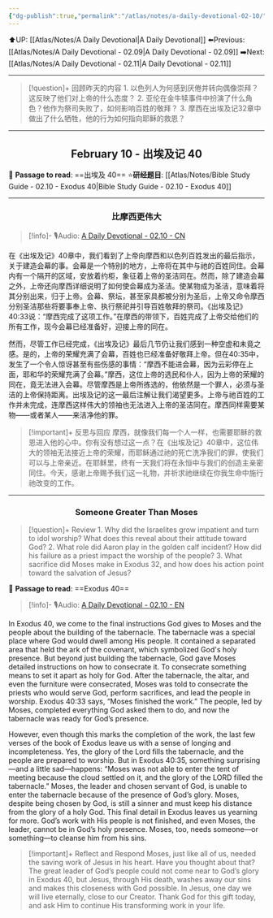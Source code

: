```yaml
---
{"dg-publish":true,"permalink":"/atlas/notes/a-daily-devotional-02-10/"}
---
```


 ⬆️UP: [[Atlas/Notes/A Daily Devotional\|A Daily Devotional]]
⬅️Previous: [[Atlas/Notes/A Daily Devotional - 02.09\|A Daily Devotional - 02.09]]
➡️Next: [[Atlas/Notes/A Daily Devotional - 02.11\|A Daily Devotional - 02.11]]

---

> [!question]+ 回顾昨天的内容
>1.⁠ ⁠以色列人为何感到厌倦并转向偶像崇拜？这反映了他们对上帝的什么态度？
> 2.⁠ ⁠亚伦在金牛犊事件中扮演了什么角色？他作为祭司失败了，如何影响百姓的敬拜？
> 3.⁠ ⁠摩西在出埃及记32章中做出了什么牺牲，他的行为如何指向耶稣的救恩？


---
## <center>February 10 - 出埃及记 40</center>

📖 **Passage to read**: ==出埃及 40==
⭐**研经题目**: [[Atlas/Notes/Bible Study Guide - 02.10 - Exodus 40\|Bible Study Guide - 02.10 - Exodus 40]]

---
### <center>比摩西更伟大</center>

> [!info]- 🎙️Audio: [A Daily Devotional - 02.10 - CN]()

在《出埃及记》40章中，我们看到了上帝向摩西和以色列百姓发出的最后指示，关于建造会幕的事。会幕是一个特别的地方，上帝将在其中与祂的百姓同住。会幕内有一个隔开的区域，安放着约柜，象征着上帝的圣洁同在。然而，除了建造会幕之外，上帝还向摩西详细说明了如何使会幕成为圣洁。使某物成为圣洁，意味着将其分别出来，归于上帝。会幕、祭坛，甚至家具都被分别为圣后，上帝又命令摩西分别圣洁那些将要事奉上帝、执行祭祀并引导百姓敬拜的祭司。《出埃及记》40:33说：“摩西完成了这项工作。”在摩西的带领下，百姓完成了上帝交给他们的所有工作，现今会幕已经准备好，迎接上帝的同在。

然而，尽管工作已经完成，《出埃及记》最后几节仍让我们感到一种空虚和未竟之感。是的，上帝的荣耀充满了会幕，百姓也已经准备好敬拜上帝。但在40:35中，发生了一个令人惊讶甚至有些伤感的事情：“摩西不能进会幕，因为云彩停在上面，耶和华的荣耀充满了会幕。”摩西，这位上帝的选民和仆人，因为上帝的荣耀的同在，竟无法进入会幕。尽管摩西是上帝所拣选的，他依然是一个罪人，必须与圣洁的上帝保持距离。出埃及记的这一最后注解让我们渴望更多。上帝与祂百姓的工作并未完成，连摩西这样伟大的领袖也无法进入上帝的圣洁同在。摩西同样需要某物——或者某人——来洁净他的罪。

> [!important]+ 反思与回应
摩西，就像我们每一个人一样，也需要耶稣的救恩进入他的心中。你有没有想过这一点？在《出埃及记》40章中，这位伟大的领袖无法接近上帝的荣耀，而耶稣通过祂的死亡洗净我们的罪，使我们可以与上帝亲近。在耶稣里，终有一天我们将在永恒中与我们的创造主亲密同住。今天，感谢上帝赐予我们这一礼物，并祈求祂继续在你我生命中施行祂改变的工作。


---
### <center>Someone Greater Than Moses</center>

> [!question]+ Review
> 1.⁠ ⁠Why did the Israelites grow impatient and turn to idol worship? What does this reveal about their attitude toward God?
> 2.⁠ ⁠What role did Aaron play in the golden calf incident? How did his failure as a priest impact the worship of the people?
> 3.⁠ ⁠What sacrifice did Moses make in Exodus 32, and how does his action point toward the salvation of Jesus?

📖 **Passage to read**: ==Exodus 40==

> [!info]- 🎙️Audio: [A Daily Devotional - 02.10 - EN]()  

In Exodus 40, we come to the final instructions God gives to Moses and the people about the building of the tabernacle. The tabernacle was a special place where God would dwell among His people. It contained a separated area that held the ark of the covenant, which symbolized God's holy presence. But beyond just building the tabernacle, God gave Moses detailed instructions on how to consecrate it. To consecrate something means to set it apart as holy for God. After the tabernacle, the altar, and even the furniture were consecrated, Moses was told to consecrate the priests who would serve God, perform sacrifices, and lead the people in worship. Exodus 40:33 says, “Moses finished the work.” The people, led by Moses, completed everything God asked them to do, and now the tabernacle was ready for God’s presence.

However, even though this marks the completion of the work, the last few verses of the book of Exodus leave us with a sense of longing and incompleteness. Yes, the glory of the Lord fills the tabernacle, and the people are prepared to worship. But in Exodus 40:35, something surprising—and a little sad—happens: “Moses was not able to enter the tent of meeting because the cloud settled on it, and the glory of the LORD filled the tabernacle.” Moses, the leader and chosen servant of God, is unable to enter the tabernacle because of the presence of God’s glory. Moses, despite being chosen by God, is still a sinner and must keep his distance from the glory of a holy God. This final detail in Exodus leaves us yearning for more. God’s work with His people is not finished, and even Moses, the leader, cannot be in God’s holy presence. Moses, too, needs someone—or something—to cleanse him from his sins.

> [!important]+ Reflect and Respond
Moses, just like all of us, needed the saving work of Jesus in his heart. Have you thought about that? The great leader of God’s people could not come near to God’s glory in Exodus 40, but Jesus, through His death, washes away our sins and makes this closeness with God possible. In Jesus, one day we will live eternally, close to our Creator. Thank God for this gift today, and ask Him to continue His transforming work in your life.























